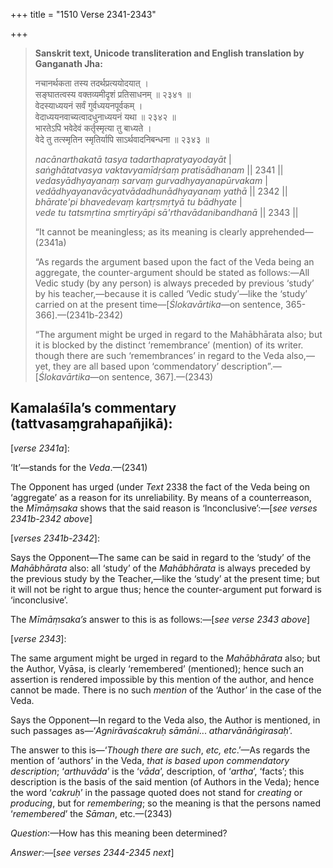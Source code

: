 +++
title = "1510 Verse 2341-2343"

+++
> **Sanskrit text, Unicode transliteration and English translation by Ganganath Jha:** 
>
> नचानर्थकता तस्य तदर्थप्रत्ययोदयात् ।  
> सङ्घातत्वस्य वक्तव्यमीदृशं प्रतिसाधनम् ॥ २३४१ ॥  
> वेदस्याध्ययनं सर्वं गुर्वध्ययनपूर्वकम् ।  
> वेदाध्ययनवाच्यत्वादधुनाध्ययनं यथा ॥ २३४२ ॥  
> भारतेऽपि भवेदेवं कर्तृस्मृत्या तु बाध्यते ।  
> वेदे तु तत्स्मृतिन स्मृतिर्यापि साऽर्थवादनिबन्धना ॥ २३४३ ॥ 
>
> *nacānarthakatā tasya tadarthapratyayodayāt* \|  
> *saṅghātatvasya vaktavyamīdṛśaṃ pratisādhanam* \|\| 2341 \|\|  
> *vedasyādhyayanaṃ sarvaṃ gurvadhyayanapūrvakam* \|  
> *vedādhyayanavācyatvādadhunādhyayanaṃ yathā* \|\| 2342 \|\|  
> *bhārate'pi bhavedevaṃ kartṛsmṛtyā tu bādhyate* \|  
> *vede tu tatsmṛtina smṛtiryāpi sā'rthavādanibandhanā* \|\| 2343 \|\| 
>
> “It cannot be meaningless; as its meaning is clearly apprehended—(2341a) 
>
> “As regards the argument based upon the fact of the Veda being an aggregate, the counter-argument should be stated as follows:—All Vedic study (by any person) is always preceded by previous ‘study’ by his teacher,—because it is called ‘Vedic study’—like the ‘study’ carried on at the present time—[*Ślokavārtika*—on sentence, 365-366].—(2341b-2342) 
>
> “The argument might be urged in regard to the Mahābhārata also; but it is blocked by the distinct ‘remembrance’ (mention) of its writer. though there are such ‘remembrances’ in regard to the Veda also,—yet, they are all based upon ‘commendatory’ description”.—[*Ślokavārtika*—on sentence, 367].—(2343)



## Kamalaśīla’s commentary (tattvasaṃgrahapañjikā):

[*verse 2341a*]:

‘It’—stands for the *Veda*.—(2341)

The Opponent has urged (under *Text* 2338 the fact of the Veda being on ‘aggregate’ as a reason for its unreliability. By means of a counterreason, the *Mīmāṃsaka* shows that the said reason is ‘Inconclusive’:—[*see verses 2341b-2342 above*]

[*verses 2341b-2342*]:

Says the Opponent—The same can be said in regard to the ‘study’ of the *Mahābhārata* also: all ‘study’ of the *Mahābhārata* is always preceded by the previous study by the Teacher,—like the ‘study’ at the present time; but it will not be right to argue thus; hence the counter-argument put forward is ‘inconclusive’.

The *Mīmāṃsaka’s* answer to this is as follows:—[*see verse 2343 above*]

[*verse 2343*]:

The same argument might be urged in regard to the *Mahābhārata* also; but the Author, Vyāsa, is clearly ‘remembered’ (mentioned); hence such an assertion is rendered impossible by this mention of the author, and hence cannot be made. There is no such *mention* of the ‘Author’ in the case of the Veda.

Says the Opponent—In regard to the Veda also, the Author is mentioned, in such passages as—‘*Agnirāvaścakruḥ sāmāni*... *atharvānāṅgirasaḥ*’.

The answer to this is—‘*Though there are such*, *etc, etc*.’—As regards the mention of ‘authors’ in the Veda, *that is based upon commendatory description*; ‘*arthuvāda*’ is the ‘*vāda*’, description, of ‘*artha*’, ‘facts’; this description is the basis of the said mention (of Authors in the Veda); hence the word ‘*cakruḥ*’ in the passage quoted does not stand for *creating* or *producing*, but for *remembering*; so the meaning is that the persons named ‘*remembered*’ the *Sāman*, etc.—(2343)

*Question*:—How has this meaning been determined?

*Answer*:—[*see verses 2344-2345 next*]


